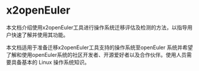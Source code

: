 # x2openEuler

本文档介绍使用x2openEuler工具进行操作系统迁移评估及检测的方法，以指导用户快速了解并使用其功能。

本文档适用于准备迁移x2openEuler工具支持的操作系统至openEuler 系统并希望了解和使用openEuler系统的社区开发者、开源爱好者以及合作伙伴。使用人员需要具备基本的 Linux 操作系统知识。
